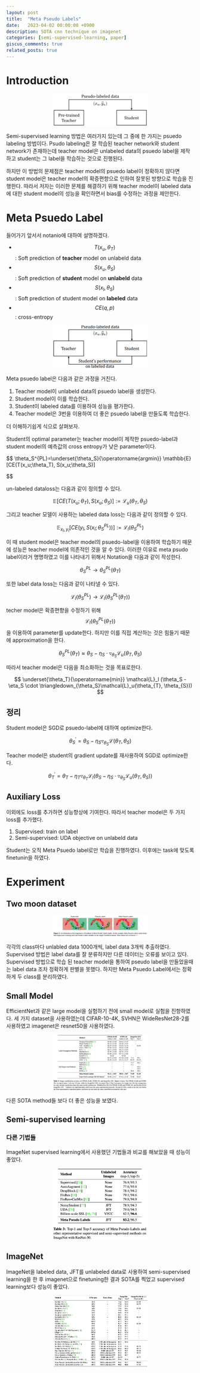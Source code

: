 ```yaml
---
layout: post
title:  "Meta Pseudo Labels"
date:   2023-04-02 00:00:00 +0900
description: SOTA cnn technique on imagenet
categories: [semi-supervised-learning, paper]
giscus_comments: true
related_posts: true
---
```


# Introduction

<p align="center">
    <img src="/assets/post/image/legacy/mpl-psudo-label.png" width="50%">
</p>

Semi-supervised learning 방법은 여러가지 있는데 그 중에 한 가지는 psuedo labeling 방법이다. 
Psudo labeling은 잘 학습된 teacher network와 student network가 존재하는데 
teacher model은 unlabeled data의 psuedo label을 제작하고 student는 그 label을 학습하는 것으로 진행된다.

하지만 이 방법의 문제점은 teacher model의 psuedo label이 정확하지 않다면 student model은 teacher model의 확증편향으로 인하여 잘못된 방향으로 학습을 진행한다. 
따라서 저자는 이러한 문제를 해결하기 위해 teacher model이 labeled data에 대한 student model의 성능을 확인하면서 bias를 수정하는 과정을 제안한다.

# Meta Psuedo Label

들어가기 앞서서 notanio에 대하여 설명하겠다.

- $$T(x_u,\theta_T)$$: Soft prediction of **teacher** model on unlabeld data
- $$S(x_u,\theta_S)$$: Soft prediction of **student** model on **unlabeld** data
- $$S(x_l,\theta_S)$$: Soft prediction of student model on **labeled** data
- $$CE(q,p)$$: cross-entropy

<p align="center">
    <img src="/assets/post/image/legacy/mpl.png" width="50%">
</p>

Meta psuedo label은 다음과 같은 과정을 거친다.

1. Teacher model이 unlabeld data의 psuedo label을 생성한다.
2. Student model이 이를 학습한다.
3. Student이 labeled data를 이용하여 성능을 평가한다.
4. Teacher model은 3번을 이용하여 더 좋은 psuedo label을 만들도록 학습한다.

더 이해하기쉽게 식으로 살펴보자.

Student의 optimal parameter는 teacher model이 제작한 psuedo-label과 student model의 예측값의 cross entropy가 낮은 parameter이다.

$$
\theta_S^{PL}=\underset{\theta_S}{\operatorname{argmin}} \mathbb{E}[CE(T(x_u;\theta_T), S(x_u;\theta_S)]

$$

un-labeled dataloss는 다음과 같이 정의할 수 있다.

$$
\mathbb{E}[CE(T(x_u;\theta_T), S(x_u;\theta_S)] := \mathcal{L}_u(\theta_T, \theta_S)
$$

그리고 teacher 모델이 사용하는 labeled data loss는 다음과 같이 정의할 수 있다.

$$
\mathbb{E}_{x_l,y_l}[CE(y_l,S(x_l;\theta_S^{PL}))] := \mathcal{L}_l(\theta_S^{PL})
$$

이 때 student model은 teacher model의 psuedo-label을 이용하여 학습하기 때문에 성능은 teacher model에 의존적인 것을 알 수 있다. 
이러한 이유로 meta psudo label이라거 명명하였고 이를 나타내기 위해서 Notation을 다음과 같이 작성한다.

$$
\theta_S^{PL} \rightarrow \theta_S^{PL}(\theta_T)
$$

또한 label data loss는 다음과 같이 나타낼 수 있다.

$$
\mathcal{L}_l(\theta_S^{PL}) \rightarrow \mathcal{L}_l(\theta_S^{PL}(\theta_T))
$$

techer model은 확증편향을 수정하기 위해 $$\mathcal{L}_l(\theta_S^{PL}(\theta_T))$$을 이용하여 parameter를 update한다. 
하지만 이를 직접 계산하는 것은 힘들기 때문에 approximation을 한다.

$$
\theta_S^{PL}(\theta_T) \approx \theta_S - \eta_S \cdot \triangledown_{\theta_S}\mathcal{L}_u(\theta_{T}, \theta_{S})
$$

따라서 teacher model은 다음을 최소화하는 것을 목표로한다.

$$
\underset{\theta_T}{\operatorname{min}} \mathcal{L}_l (\theta_S - \eta_S \cdot \triangledown_{\theta_S}\mathcal{L}_u(\theta_{T}, \theta_{S}))
$$

## 정리

Student model은 SGD로 psuedo-label에 대하여 optimize한다.

$$
\theta^{\prime}_S = \theta_S - \eta_S \triangledown_{\theta_S} \mathcal{L}(\theta_T, \theta_S)
$$

Teacher model은 student의 gradient update를 재사용하여 SGD로 optimize한다.

$$
\theta^{\prime}_T=\theta_T - \eta_T \triangledown_{\theta_T} \mathcal{L}_l (\theta_S - \eta_S \cdot \triangledown_{\theta_S}\mathcal{L}_u(\theta_{T}, \theta_{S}))
$$

## Auxiliary Loss

이외에도 loss를 추가하면 성능향상에 기여한다. 따라서 teacher model은 두 가지 loss를 추가했다.

1. Supervised: train on label
2. Semi-supervised: UDA objective on unlabeld data

Student는 오직 Meta Psuedo label로만 학습을 진행하였다. 이후에는 task에 맞도록 finetunin을 하였다.

# Experiment

## Two moon dataset

<p align="center">
    <img src="/assets/post/image/legacy/mpl-two-moon.png" width="50%">
</p>

각각의 class마다 unlabled data 1000개씩, label data 3개씩 추출하였다. 
Supervised 방법은 label data를 잘 분류하지만 다른 데이터는 오류를 보이고 있다. 
Supervised 방법으로 학습 된 teacher model을 통하여 pseudo label을 만들었을때는 label data 조차 정확하게 판별을 못했다. 
하지만 Meta Psuedo Label에서는 정확하게 두 class를 분리하였다.

## Small Model

EfficientNet과 같은 large model을 실험하기 전에 small model로 실험을 진항하였다. 
세 가지 dataset을 사용하였는데 CIFAR-10-4K, SVHN은 WideResNet28-2를 사용하였고 imagenet은 resnet50을 사용하였다.

<p align="center">
    <img src="/assets/post/image/legacy/small-model.png" width="50%">
</p>

다른 SOTA method들 보다 더 좋은 성능을 보였다.

## Semi-supervised learning

### 다른 기법들

ImageNet supervised learning에서 사용했던 기법들과 비교를 해보았을 때 성능이 좋았다.

<p align="center">
    <img src="/assets/post/image/legacy/mpl-supervised.png" width="50%">
</p>

## ImageNet

ImageNet을 labeled data, JFT를 unlabeled data로 사용하여 semi-supervised learning을 한 후 imagenet으로 finetuning한 결과 SOTA를 찍었고 
supervised learning보다 성능이 좋았다.

<p align="center">
    <img src="/assets/post/image/legacy/mlp-imagenet.png" width="50%">
</p>